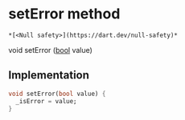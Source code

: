 


# setError method




    *[<Null safety>](https://dart.dev/null-safety)*




void setError
([bool](https://api.flutter.dev/flutter/dart-core/bool-class.html) value)








## Implementation

```dart
void setError(bool value) {
  _isError = value;
}
```







